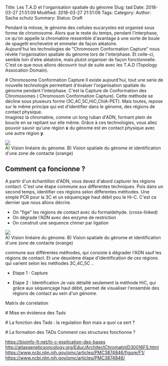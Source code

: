 Title: Les T.A.D et l'organisation spatiale du génome
Slug: tad
Date: 2018-03-27 21:51:09
Modified: 2018-03-27 21:51:09
Tags: 
Category: 
Author: Sacha schutz
Summary: 
Status: Draft

Pendant la mitose, le génome des cellules eucaryotes est organisé sous forme de chromosome. Alors que le reste du temps, pendant l'interphase, ce qu'on appelle la chromatine ressemble d'avantage à une sorte de boule de spagetti enchevetré et emmeler de façon aléatoire.    
Aujourd'hui les technologies de "Chromosom Conformation Capture" nous révèle l'organisation spatiale du génome lors de l'interphase. Et celle-ci, semble loin d'etre aléatoire, mais plutot organiser de façon fonctionnelle. C'est ce que nous allons découvrir tout de suite avec les T.A.D (Topology Assocation Domain). 

# Chromosome Conformation Capture 
Il existe aujourd'hui, tout une serie de nouvelle technologie permettant d'évaluer l'organisation spatiale du génome pendant l'interphase. C'est la Capture de Conformation des Chromosomes ( Chromosom Conformation Capture). Cette méthode se décline sous plusieurs forme (3C,4C,5C,HiC,ChiA-PET). Mais toutes, repose sur le même principe qui est d'identifier dans le génome, des régions de contact physique.   
Imaginez la chromatine, comme un long ruban d'ADN, formant plein de boucle en se repliant sur elle même. Grâce à ces technologies, vous allez pouvoir savoir qu'une région **x** du génome est en contact physique avec une autre région **y**.  


<div class="figure">
    <img src="../images/tad/principe.png" />
    <div class="legend">A) Vision linéaire du génome. B) Vision spatiale du génome et identification d'une zone de contacte (orange)</div>
</div>


## Comment ça foncionne ?
A partir d'un échantillon d'ADN, vous devez d'abord capturer les régions contact. C'est une étape commune aux differentes techniques. Puis dans un second temps, identifier ces régions selon differentes méthodes. Une simple PCR pour la 3C et un séquençage haut débit pou le Hi-C. C'est ce dernier que nous allons décrire. 

- On "fige" les régions de contact avec du formaldehyde. (cross-linked)
- On dégrade l'ADN avec des enzyme de restriction
- On construit une sequence chimer par ligation 


<div class="figure">
    <img src="../images/tad/methode.png" />
    <div class="legend">A) Vision linéaire du génome. B) Vision spatiale du génome et identification d'une zone de contacte (orange)</div>
</div>


 commune aux différentes méthodes, qui consiste à dégrader l'ADN sauf les régions de contact. Et une deuxième étape d'identification de ces régions qui varient selon les méthodes 3C,4C,5C .. 

- Etape 1 : Capture 

- Etape 2 : Identification 
Je vais détaillé seulement la méthode HiC, qui grâce aux séquençage haut débit, permet de visualiser l'ensemble des régions de contact au sein d'un génome. 

Matrix de correlation 

# Mise en évidence des Tads 

# La fonction des Tads : la regulation 
Bon mais a quoi ca sert ? 

# La formation des TADs
Comment ces structures fonctionne ? 


https://bioinfo-fr.net/hi-c-explication-des-bases
http://atlasgeneticsoncology.org/Educ/ArchitectChromatinID30016FS.html
https://www.ncbi.nlm.nih.gov/pmc/articles/PMC3874846/figure/F1/
https://www.ncbi.nlm.nih.gov/pmc/articles/PMC3874846/